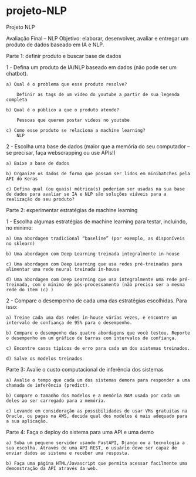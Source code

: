 # projeto-NLP
Projeto NLP

Avaliação Final – NLP
Objetivo: elaborar, desenvolver, avaliar e entregar um produto de dados baseado em IA e NLP.

Parte 1: definir produto e buscar base de dados

1 - Defina um produto de IA/NLP baseado em dados (não pode ser um chatbot).
    
    a) Qual é o problema que esse produto resolve?

        Definir as tags de um video do youtube a partir de sua legenda completa
    
    b) Qual é o público a que o produto atende?

        Pessoas que querem postar videos no youtube

    c) Como esse produto se relaciona a machine learning?
        NLP


2 - Escolha uma base de dados (maior que a memória do seu computador – se precisar, faça webscrapping ou use APIs!)
	
    a) Baixe a base de dados
	
    b) Organize os dados de forma que possam ser lidos em minibatches pela API do Keras
	
    c) Defina qual (ou quais) métrica(s) poderiam ser usadas na sua base de dados para avaliar se IA e NLP são soluções viáveis para a realização do seu produto?


Parte 2: experimentar estratégias de machine learning

1 - Escolha algumas estratégias de machine learning para testar, incluindo, no mínimo:
	
    a) Uma abordagem tradicional “baseline” (por exemplo, as disponíveis no sklearn)
	
    b) Uma abordagem com Deep Learning treinada integralmente in-house
	
    c) Uma abordagem com Deep Learning que usa redes pré-treinadas para alimentar uma rede neural treinada in-house
	
    d) Uma abordagem com Deep Learning que usa integralmente uma rede pré-treinada, com o mínimo de pós-processamento (não precisa ser a mesma rede do ítem (c) )

2 - Compare o desempenho de cada uma das estratégias escolhidas. Para isso:
	
    a) Treine cada uma das redes in-house várias vezes, e encontre um intervalo de confiança de 95% para o desempenho.
	
    b) Compare o desempenho das quatro abordagens que você testou. Reporte o desempenho em um gráfico de barras com intervalos de confiança.
	
    c) Encontre casos típicos de erro para cada um dos sistemas treinados.
	
    d) Salve os modelos treinados

Parte 3: Avalie o custo computacional de inferência dos sistemas
	
    a) Avalie o tempo que cada um dos sistemas demora para responder a uma chamada de inferência (predict).
	
    b) Compare o tamanho dos modelos e a memória RAM usada por cada um deles ao ser carregado para a memória.
	
    c) Levando em consideração as possibilidades de usar VMs gratuitas na Oracle, ou pagas na AWS, decida qual dos modelos é mais adequado para a sua aplicação.

Parte 4: Faça o deploy do sistema para uma API e uma demo
	
    a) Suba um pequeno servidor usando FastAPI, Django ou a tecnologia a sua escolha. Através de uma API REST, o usuário deve ser capaz de enviar dados ao sistema e receber uma resposta.
	
    b) Faça uma página HTML/Javascript que permita acessar facilmente uma demonstração da API através da web.
